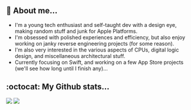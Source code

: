 <!--
:wave: _Greetings!_ Or, perhaps I should say:

<img src="https://user-images.githubusercontent.com/83843298/207746129-bb1d9418-ca95-44d8-9e06-08f265b92206.jpeg" width="400">

-->

## 🤔 About me...

- I'm a young tech enthusiast and self-taught dev with a design eye, making random stuff and junk for Apple Platforms.
- I'm obsessed with polished experiences and efficiency, but also enjoy working on janky reverse engineering projects (for some reason).
- I'm also very interested in the various aspects of CPUs, digital logic design, and miscellaneous architectural stuff. 
- Currently focusing on Swift, and working on a few App Store projects (we'll see how long until I finish any)...

<!-- My website: -->
<!-- My app store: -->

## :octocat: My Github stats...

<div>
<img src="https://github-readme-stats.vercel.app/api/?username=BitesPotatoBacks&show_icons=true&theme=nord&include_all_commits=true&hide_border=true">
<img src="https://github-readme-stats.vercel.app/api/top-langs/?username=BitesPotatoBacks&layout=compact&theme=nord&hide_border=true">
</div>
